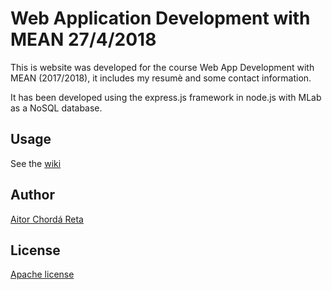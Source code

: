 # Web Application Development with MEAN 27/4/2018
This is website was developed for the course Web App Development with MEAN (2017/2018), it includes my resumè and some contact information.

It has been developed using the express.js framework in node.js with MLab as a NoSQL database.

## Usage
See the [wiki](https://github.com/aitor422/wiki/usage)

## Author
[Aitor Chordá Reta](https://github.com/aitor422)

## License
[Apache license](https://github.com/aitor422/WADMEAN/blob/master/LICENSE)
